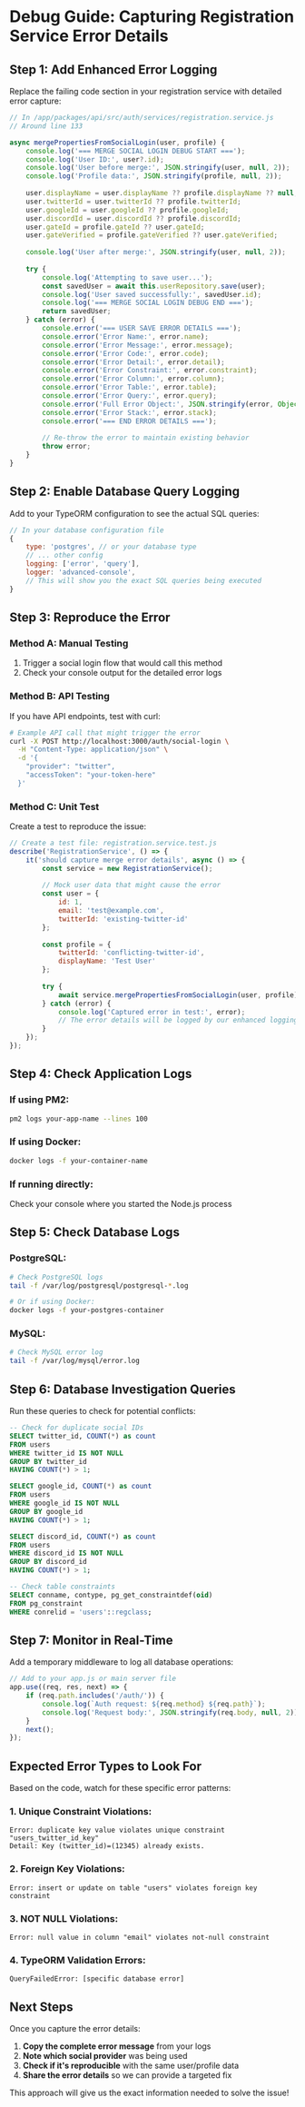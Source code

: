 # Debug Guide: Capturing Registration Service Error Details

## Step 1: Add Enhanced Error Logging

Replace the failing code section in your registration service with detailed error capture:

```javascript
// In /app/packages/api/src/auth/services/registration.service.js
// Around line 133

async mergePropertiesFromSocialLogin(user, profile) {
    console.log('=== MERGE SOCIAL LOGIN DEBUG START ===');
    console.log('User ID:', user?.id);
    console.log('User before merge:', JSON.stringify(user, null, 2));
    console.log('Profile data:', JSON.stringify(profile, null, 2));
    
    user.displayName = user.displayName ?? profile.displayName ?? null;
    user.twitterId = user.twitterId ?? profile.twitterId;
    user.googleId = user.googleId ?? profile.googleId;
    user.discordId = user.discordId ?? profile.discordId;
    user.gateId = profile.gateId ?? user.gateId;
    user.gateVerified = profile.gateVerified ?? user.gateVerified;
    
    console.log('User after merge:', JSON.stringify(user, null, 2));
    
    try {
        console.log('Attempting to save user...');
        const savedUser = await this.userRepository.save(user);
        console.log('User saved successfully:', savedUser.id);
        console.log('=== MERGE SOCIAL LOGIN DEBUG END ===');
        return savedUser;
    } catch (error) {
        console.error('=== USER SAVE ERROR DETAILS ===');
        console.error('Error Name:', error.name);
        console.error('Error Message:', error.message);
        console.error('Error Code:', error.code);
        console.error('Error Detail:', error.detail);
        console.error('Error Constraint:', error.constraint);
        console.error('Error Column:', error.column);
        console.error('Error Table:', error.table);
        console.error('Error Query:', error.query);
        console.error('Full Error Object:', JSON.stringify(error, Object.getOwnPropertyNames(error), 2));
        console.error('Error Stack:', error.stack);
        console.error('=== END ERROR DETAILS ===');
        
        // Re-throw the error to maintain existing behavior
        throw error;
    }
}
```

## Step 2: Enable Database Query Logging

Add to your TypeORM configuration to see the actual SQL queries:

```javascript
// In your database configuration file
{
    type: 'postgres', // or your database type
    // ... other config
    logging: ['error', 'query'],
    logger: 'advanced-console',
    // This will show you the exact SQL queries being executed
}
```

## Step 3: Reproduce the Error

### Method A: Manual Testing
1. Trigger a social login flow that would call this method
2. Check your console output for the detailed error logs

### Method B: API Testing
If you have API endpoints, test with curl:

```bash
# Example API call that might trigger the error
curl -X POST http://localhost:3000/auth/social-login \
  -H "Content-Type: application/json" \
  -d '{
    "provider": "twitter",
    "accessToken": "your-token-here"
  }'
```

### Method C: Unit Test
Create a test to reproduce the issue:

```javascript
// Create a test file: registration.service.test.js
describe('RegistrationService', () => {
    it('should capture merge error details', async () => {
        const service = new RegistrationService();
        
        // Mock user data that might cause the error
        const user = {
            id: 1,
            email: 'test@example.com',
            twitterId: 'existing-twitter-id'
        };
        
        const profile = {
            twitterId: 'conflicting-twitter-id',
            displayName: 'Test User'
        };
        
        try {
            await service.mergePropertiesFromSocialLogin(user, profile);
        } catch (error) {
            console.log('Captured error in test:', error);
            // The error details will be logged by our enhanced logging
        }
    });
});
```

## Step 4: Check Application Logs

### If using PM2:
```bash
pm2 logs your-app-name --lines 100
```

### If using Docker:
```bash
docker logs -f your-container-name
```

### If running directly:
Check your console where you started the Node.js process

## Step 5: Check Database Logs

### PostgreSQL:
```bash
# Check PostgreSQL logs
tail -f /var/log/postgresql/postgresql-*.log

# Or if using Docker:
docker logs -f your-postgres-container
```

### MySQL:
```bash
# Check MySQL error log
tail -f /var/log/mysql/error.log
```

## Step 6: Database Investigation Queries

Run these queries to check for potential conflicts:

```sql
-- Check for duplicate social IDs
SELECT twitter_id, COUNT(*) as count 
FROM users 
WHERE twitter_id IS NOT NULL 
GROUP BY twitter_id 
HAVING COUNT(*) > 1;

SELECT google_id, COUNT(*) as count 
FROM users 
WHERE google_id IS NOT NULL 
GROUP BY google_id 
HAVING COUNT(*) > 1;

SELECT discord_id, COUNT(*) as count 
FROM users 
WHERE discord_id IS NOT NULL 
GROUP BY discord_id 
HAVING COUNT(*) > 1;

-- Check table constraints
SELECT conname, contype, pg_get_constraintdef(oid) 
FROM pg_constraint 
WHERE conrelid = 'users'::regclass;
```

## Step 7: Monitor in Real-Time

Add a temporary middleware to log all database operations:

```javascript
// Add to your app.js or main server file
app.use((req, res, next) => {
    if (req.path.includes('/auth/')) {
        console.log(`Auth request: ${req.method} ${req.path}`);
        console.log('Request body:', JSON.stringify(req.body, null, 2));
    }
    next();
});
```

## Expected Error Types to Look For

Based on the code, watch for these specific error patterns:

### 1. Unique Constraint Violations:
```
Error: duplicate key value violates unique constraint "users_twitter_id_key"
Detail: Key (twitter_id)=(12345) already exists.
```

### 2. Foreign Key Violations:
```
Error: insert or update on table "users" violates foreign key constraint
```

### 3. NOT NULL Violations:
```
Error: null value in column "email" violates not-null constraint
```

### 4. TypeORM Validation Errors:
```
QueryFailedError: [specific database error]
```

## Next Steps

Once you capture the error details:

1. **Copy the complete error message** from your logs
2. **Note which social provider** was being used
3. **Check if it's reproducible** with the same user/profile data
4. **Share the error details** so we can provide a targeted fix

This approach will give us the exact information needed to solve the issue!